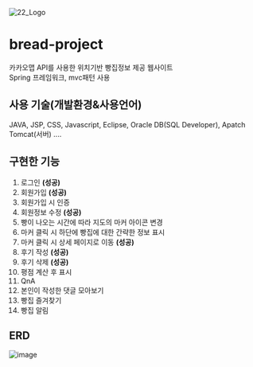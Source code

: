 ![22_Logo](https://user-images.githubusercontent.com/63994312/123757177-a9f7a400-d8f8-11eb-9c79-e33234437410.jpg)

# bread-project
카카오맵 API를 사용한 위치기반 빵집정보 제공 웹사이트   
Spring 프레임워크, mvc패턴 사용

## 사용 기술(개발환경&사용언어)
JAVA, JSP, CSS, Javascript, Eclipse, Oracle DB(SQL Developer), Apatch Tomcat(서버) ....

## 구현한 기능
1. 로그인 __(성공)__
2. 회원가입 __(성공)__
3. 회원가입 시 인증
4. 회원정보 수정 __(성공)__
5. 빵이 나오는 시간에 따라 지도의 마커 아이콘 변경
6. 마커 클릭 시 하단에 빵집에 대한 간략한 정보 표시
7. 마커 클릭 시 상세 페이지로 이동 __(성공)__
8. 후기 작성 __(성공)__
9. 후기 삭제 __(성공)__
10. 평점 계산 후 표시
11. QnA
12. 본인이 작성한 댓글 모아보기
13. 빵집 즐겨찾기
14. 빵집 알림

## ERD
![image](https://user-images.githubusercontent.com/63994312/123755133-90edf380-d8f6-11eb-8359-2bc5be1e2759.png)
